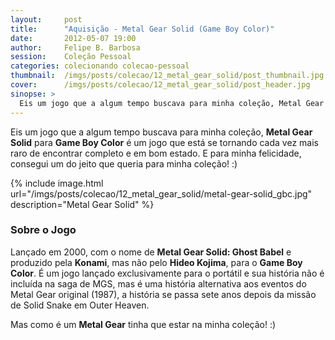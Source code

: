 ```yaml
---
layout:     post
title:      "Aquisição - Metal Gear Solid (Game Boy Color)"
date:       2012-05-07 19:00
author:     Felipe B. Barbosa
session:    Coleção Pessoal
categories: colecionando colecao-pessoal
thumbnail:  /imgs/posts/colecao/12_metal_gear_solid/post_thumbnail.jpg
cover:      /imgs/posts/colecao/12_metal_gear_solid/post_header.jpg
sinopse: >
  Eis um jogo que a algum tempo buscava para minha coleção, Metal Gear Solid para Game Boy Color é um jogo que está se tornando cada vez mais raro de encontrar completo e em bom estado. E para minha felicidade, consegui um do jeito que queria para minha coleção! :)
---
```

Eis um jogo que a algum tempo buscava para minha coleção, **Metal Gear Solid** para **Game Boy Color** é um jogo que está se tornando cada vez mais raro de encontrar completo e em bom estado. E para minha felicidade, consegui um do jeito que queria para minha coleção! :)

{% include image.html url="/imgs/posts/colecao/12_metal_gear_solid/metal-gear-solid_gbc.jpg" description="Metal Gear Solid" %}

### Sobre o Jogo

Lançado em 2000, com o nome de **Metal Gear Solid: Ghost Babel** e produzido pela **Konami**, mas não pelo **Hideo Kojima**, para o **Game Boy Color**. É um jogo lançado exclusivamente para o portátil e sua história não é incluída na saga de MGS, mas é uma história alternativa aos eventos do Metal Gear original (1987), a história se passa sete anos depois da missão de Solid Snake em Outer Heaven.

Mas como é um **Metal Gear** tinha que estar na minha coleção! :)
